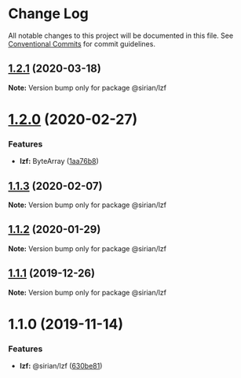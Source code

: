 # Change Log

All notable changes to this project will be documented in this file.
See [Conventional Commits](https://conventionalcommits.org) for commit guidelines.

## [1.2.1](https://github.com/sirian/js/compare/@sirian/lzf@1.2.0...@sirian/lzf@1.2.1) (2020-03-18)

**Note:** Version bump only for package @sirian/lzf





# [1.2.0](https://github.com/sirian/js/compare/@sirian/lzf@1.1.3...@sirian/lzf@1.2.0) (2020-02-27)


### Features

* **lzf:** ByteArray ([1aa76b8](https://github.com/sirian/js/commit/1aa76b82ab22e0a37873ed3c3bc19ff1c32379e0))





## [1.1.3](https://github.com/sirian/js/compare/@sirian/lzf@1.1.2...@sirian/lzf@1.1.3) (2020-02-07)

**Note:** Version bump only for package @sirian/lzf





## [1.1.2](https://github.com/sirian/js/compare/@sirian/lzf@1.1.1...@sirian/lzf@1.1.2) (2020-01-29)

**Note:** Version bump only for package @sirian/lzf





## [1.1.1](https://github.com/sirian/js/compare/@sirian/lzf@1.1.0...@sirian/lzf@1.1.1) (2019-12-26)

**Note:** Version bump only for package @sirian/lzf





# 1.1.0 (2019-11-14)


### Features

* **lzf:** @sirian/lzf ([630be81](https://github.com/sirian/js/commit/630be812dc0aa77306f9637f588f0e4e93e02699))
